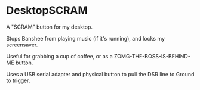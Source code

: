 DesktopSCRAM
============

A "SCRAM" button for my desktop.

Stops Banshee from playing music (if it's running), and locks my screensaver.

Useful for grabbing a cup of coffee, or as a ZOMG-THE-BOSS-IS-BEHIND-ME button.

Uses a USB serial adapter and physical button to pull the DSR line to Ground to trigger.
